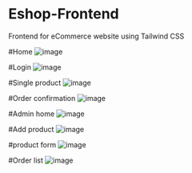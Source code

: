 # Eshop-Frontend
Frontend for eCommerce website using Tailwind CSS

#Home
![image](https://user-images.githubusercontent.com/119784141/214232582-1c73bd98-ca51-426e-bbbd-7a2728ddb70d.png)

#Login
![image](https://user-images.githubusercontent.com/119784141/214232626-e56fb242-942c-4f6d-ac56-c5ede7af951c.png)

#Single product
![image](https://user-images.githubusercontent.com/119784141/214232732-832dd50e-3f18-4430-937f-00b4e069bc6e.png)

#Order confirmation
![image](https://user-images.githubusercontent.com/119784141/214233087-c68c49db-0f81-4cf9-b344-6414cb7eff29.png)

#Admin home
![image](https://user-images.githubusercontent.com/119784141/214233191-f0d73146-e261-46a6-bc5b-92fb1d038381.png)

#Add product
![image](https://user-images.githubusercontent.com/119784141/214233325-31dab51f-b226-4bbb-b67e-988d35d82c7f.png)

#product form
![image](https://user-images.githubusercontent.com/119784141/214233388-b7d6093a-818a-41ce-b996-e2284fd29545.png)

#Order list
![image](https://user-images.githubusercontent.com/119784141/214233456-8309673d-ca33-4e60-a443-80a0c6dfbae9.png)

